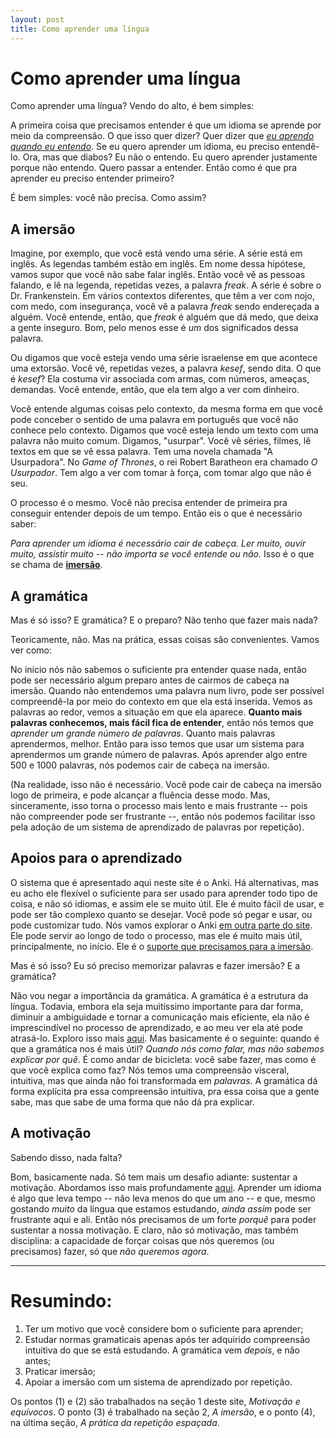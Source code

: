 ```yaml
---
layout: post
title: Como aprender uma língua 
---
```


# Como aprender uma língua 

Como aprender uma língua? Vendo do alto, é bem simples:

A primeira coisa que precisamos entender é que um idioma se aprende por meio da compreensão. O que isso quer dizer? Quer dizer que *[eu aprendo quando eu entendo]()*. Se eu quero aprender um idioma, eu preciso entendê-lo. Ora, mas que diabos? Eu não o entendo. Eu quero aprender justamente porque não entendo. Quero passar a entender. Então como é que pra aprender eu preciso entender primeiro?

É bem simples: você não precisa. Como assim?

## A imersão

Imagine, por exemplo, que você está vendo uma série. A série está em inglês. As legendas também estão em inglês. Em nome dessa hipótese, vamos supor que você não sabe falar inglês. Então você vê as pessoas falando, e lê na legenda, repetidas vezes, a palavra *freak*. A série é sobre o Dr. Frankenstein. Em vários contextos diferentes, que têm a ver com nojo, com medo, com insegurança, você vê a palavra *freak* sendo endereçada a alguém. Você entende, então, que *freak* é alguém que dá medo, que deixa a gente inseguro. Bom, pelo menos esse é *um* dos significados dessa palavra.

Ou digamos que você esteja vendo uma série israelense em que acontece uma extorsão. Você vê, repetidas vezes, a palavra *kesef*, sendo dita. O que é *kesef*? Ela costuma vir associada com armas, com números, ameaças, demandas. Você entende, então, que ela tem algo a ver com dinheiro. 

Você entende algumas coisas pelo contexto, da mesma forma em que você pode conceber o sentido de uma palavra em português que você não conhece pelo contexto. Digamos que você esteja lendo um texto com uma palavra não muito comum. Digamos, "usurpar". Você vê séries, filmes, lê textos em que se vê essa palavra. Tem uma novela chamada "A Usurpadora". No *Game of Thrones*, o rei Robert Baratheon era chamado *O Usurpador*. Tem algo a ver com tomar à força, com tomar algo que não é seu.

O processo é o mesmo. Você não precisa entender de primeira pra conseguir entender depois de um tempo. Então eis o que é necessário saber:

*Para aprender um idioma é necessário cair de cabeça. Ler muito, ouvir muito, assistir muito -- não importa se você entende ou não.* Isso é o que se chama de **[imersão]()**.

## A gramática

Mas é só isso? E gramática? E o preparo? Não tenho que fazer mais nada?

Teoricamente, não. Mas na prática, essas coisas são convenientes. Vamos ver como:

No início nós não sabemos o suficiente pra entender quase nada, então pode ser necessário algum preparo antes de cairmos de cabeça na imersão. Quando não entendemos uma palavra num livro, pode ser possível compreendê-la por meio do contexto em que ela está inserida. Vemos as palavras ao redor, vemos a situação em que ela aparece. **Quanto mais palavras conhecemos, mais fácil fica de entender**, então nós temos que *aprender um grande número de palavras*. Quanto mais palavras aprendermos, melhor. Então para isso temos que usar um sistema para aprendermos um grande número de palavras. Após aprender algo entre 500 e 1000 palavras, nós podemos cair de cabeça na imersão.

(Na realidade, isso não é necessário. Você pode cair de cabeça na imersão logo de primeira, e pode alcançar a fluência desse modo. Mas, sinceramente, isso torna o processo mais lento e mais frustrante -- pois não compreender pode ser frustrante --, então nós podemos facilitar isso pela adoção de um sistema de aprendizado de palavras por repetição).

## Apoios para o aprendizado 

O sistema que é apresentado aqui neste site é o Anki. Há alternativas, mas eu acho ele flexível o suficiente para ser usado para aprender todo tipo de coisa, e não só idiomas, e assim ele se muito útil. Ele é muito fácil de usar, e pode ser tão complexo quanto se desejar. Você pode só pegar e usar, ou pode customizar tudo. Nós vamos explorar o Anki [em outra parte do site](). Ele pode servir ao longo de todo o processo, mas ele é muito mais útil, principalmente, no início. Ele é o [suporte que precisamos para a imersão]().

Mas é só isso? Eu só preciso memorizar palavras e fazer imersão? E a gramática?

Não vou negar a importância da gramática. A gramática é a estrutura da língua. Todavia, embora ela seja muitíssimo importante para dar forma, diminuir a ambiguidade e tornar a comunicação mais eficiente, ela não é imprescindível no processo de aprendizado, e ao meu ver ela até pode atrasá-lo. Exploro isso mais [aqui](). Mas basicamente é o seguinte: quando é que a gramática nos é mais útil? *Quando nós como falar, mas não sabemos explicar por quê*. É como andar de bicicleta: você sabe fazer, mas como é que você explica como faz? Nós temos uma compreensão visceral, intuitiva, mas que ainda não foi transformada em *palavras*. A gramática dá forma explícita pra essa compreensão intuitiva, pra essa coisa que a gente sabe, mas que sabe de uma forma que não dá pra explicar. 

## A motivação

Sabendo disso, nada falta? 

Bom, basicamente nada. Só tem mais um desafio adiante: sustentar a motivação. Abordamos isso mais profundamente [aqui](). Aprender um idioma é algo que leva tempo -- não leva menos do que um ano -- e que, mesmo gostando *muito* da língua que estamos estudando, *ainda assim* pode ser frustrante aqui e ali. Então nós precisamos de um forte *porquê* para poder sustentar a nossa motivação. E claro, não só motivação, mas também disciplina: a capacidade de forçar coisas que nós queremos (ou precisamos) fazer, só que *não queremos agora*.

---

# Resumindo:

1. Ter um motivo que você considere bom o suficiente para aprender;
2. Estudar normas gramaticais apenas após ter adquirido compreensão intuitiva do que se está estudando. A gramática vem *depois*, e não antes; 
3. Praticar imersão;
4. Apoiar a imersão com um sistema de aprendizado por repetição.

Os pontos (1) e (2) são trabalhados na seção 1 deste site, *Motivação e equívocos*. O ponto (3) é trabalhado na seção 2, *A imersão*, e o ponto (4), na última seção, *A prática da repetição espaçada*.